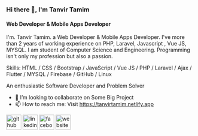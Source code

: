 ### Hi there 👋, I'm Tanvir Tamim
#### Web Developer & Mobile Apps Developer
I'm. Tanvir Tamim. a Web Developer & Mobile Apps Developer. I've more than 2 years of working experience on PHP, Laravel, Javascript , Vue JS, MYSQL. I am student  of Computer Science and Engineering. Programming isn't only my profession but also a passion.

Skills: HTML / CSS / Bootstrap / JavaScript / Vue JS / PHP / Laravel / Ajax / Flutter / MYSQL / Firebase / GitHub / Linux 

An enthusiastic Software Developer and Problem Solver
- 👯 I’m looking to collaborate on Some Big Project 
- 📫 How to reach me: Visit https://tanvirtamim.netlify.app 


[<img src='https://cdn.jsdelivr.net/npm/simple-icons@3.0.1/icons/github.svg' alt='github' height='40'>](https://github.com/https://github.com/TanvirTamim-BD)  [<img src='https://cdn.jsdelivr.net/npm/simple-icons@3.0.1/icons/linkedin.svg' alt='linkedin' height='40'>](https://www.linkedin.com/in/https://www.linkedin.com/in/tanvir-tamim-6614521b0//)  [<img src='https://cdn.jsdelivr.net/npm/simple-icons@3.0.1/icons/facebook.svg' alt='facebook' height='40'>](https://www.facebook.com/https://www.facebook.com/tanvir.tamim.50159)  [<img src='https://cdn.jsdelivr.net/npm/simple-icons@3.0.1/icons/icloud.svg' alt='website' height='40'>](https://tanvirtamim.netlify.app/)  


